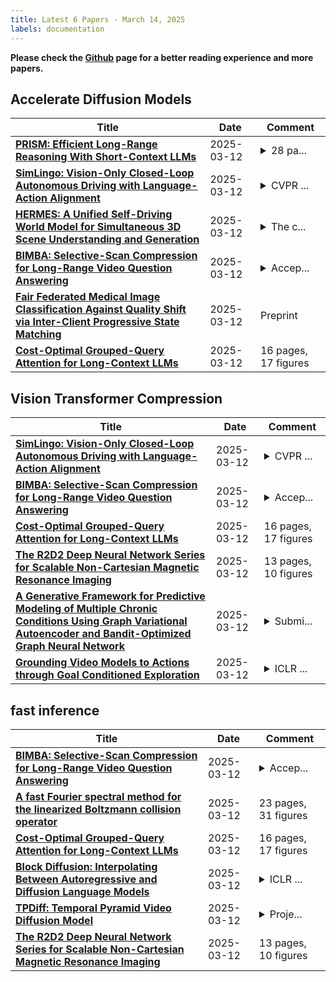 ```yaml
---
title: Latest 6 Papers - March 14, 2025
labels: documentation
---
```

**Please check the [Github](https://github.com/zezhishao/MTS_Daily_ArXiv) page for a better reading experience and more papers.**

## Accelerate Diffusion Models
| **Title** | **Date** | **Comment** |
| --- | --- | --- |
| **[PRISM: Efficient Long-Range Reasoning With Short-Context LLMs](http://arxiv.org/abs/2412.18914v2)** | 2025-03-12 | <details><summary>28 pa...</summary><p>28 pages, 7 figures, 5 tables</p></details> |
| **[SimLingo: Vision-Only Closed-Loop Autonomous Driving with Language-Action Alignment](http://arxiv.org/abs/2503.09594v1)** | 2025-03-12 | <details><summary>CVPR ...</summary><p>CVPR 2025. 1st Place @ CARLA Challenge 2024. Challenge tech report (preliminary version of SimLingo): arXiv:2406.10165</p></details> |
| **[HERMES: A Unified Self-Driving World Model for Simultaneous 3D Scene Understanding and Generation](http://arxiv.org/abs/2501.14729v2)** | 2025-03-12 | <details><summary>The c...</summary><p>The code will be available at https://github.com/LMD0311/HERMES</p></details> |
| **[BIMBA: Selective-Scan Compression for Long-Range Video Question Answering](http://arxiv.org/abs/2503.09590v1)** | 2025-03-12 | <details><summary>Accep...</summary><p>Accepted by CVPR 2025</p></details> |
| **[Fair Federated Medical Image Classification Against Quality Shift via Inter-Client Progressive State Matching](http://arxiv.org/abs/2503.09587v1)** | 2025-03-12 | Preprint |
| **[Cost-Optimal Grouped-Query Attention for Long-Context LLMs](http://arxiv.org/abs/2503.09579v1)** | 2025-03-12 | 16 pages, 17 figures |

## Vision Transformer Compression
| **Title** | **Date** | **Comment** |
| --- | --- | --- |
| **[SimLingo: Vision-Only Closed-Loop Autonomous Driving with Language-Action Alignment](http://arxiv.org/abs/2503.09594v1)** | 2025-03-12 | <details><summary>CVPR ...</summary><p>CVPR 2025. 1st Place @ CARLA Challenge 2024. Challenge tech report (preliminary version of SimLingo): arXiv:2406.10165</p></details> |
| **[BIMBA: Selective-Scan Compression for Long-Range Video Question Answering](http://arxiv.org/abs/2503.09590v1)** | 2025-03-12 | <details><summary>Accep...</summary><p>Accepted by CVPR 2025</p></details> |
| **[Cost-Optimal Grouped-Query Attention for Long-Context LLMs](http://arxiv.org/abs/2503.09579v1)** | 2025-03-12 | 16 pages, 17 figures |
| **[The R2D2 Deep Neural Network Series for Scalable Non-Cartesian Magnetic Resonance Imaging](http://arxiv.org/abs/2503.09559v1)** | 2025-03-12 | 13 pages, 10 figures |
| **[A Generative Framework for Predictive Modeling of Multiple Chronic Conditions Using Graph Variational Autoencoder and Bandit-Optimized Graph Neural Network](http://arxiv.org/abs/2409.13671v2)** | 2025-03-12 | <details><summary>Submi...</summary><p>Submitted for review in IEEE Journal of Biomedical and Health Informatics</p></details> |
| **[Grounding Video Models to Actions through Goal Conditioned Exploration](http://arxiv.org/abs/2411.07223v2)** | 2025-03-12 | <details><summary>ICLR ...</summary><p>ICLR 2025 (Spotlight). Project page: https://video-to-action.github.io/</p></details> |

## fast inference
| **Title** | **Date** | **Comment** |
| --- | --- | --- |
| **[BIMBA: Selective-Scan Compression for Long-Range Video Question Answering](http://arxiv.org/abs/2503.09590v1)** | 2025-03-12 | <details><summary>Accep...</summary><p>Accepted by CVPR 2025</p></details> |
| **[A fast Fourier spectral method for the linearized Boltzmann collision operator](http://arxiv.org/abs/2503.09580v1)** | 2025-03-12 | 23 pages, 31 figures |
| **[Cost-Optimal Grouped-Query Attention for Long-Context LLMs](http://arxiv.org/abs/2503.09579v1)** | 2025-03-12 | 16 pages, 17 figures |
| **[Block Diffusion: Interpolating Between Autoregressive and Diffusion Language Models](http://arxiv.org/abs/2503.09573v1)** | 2025-03-12 | <details><summary>ICLR ...</summary><p>ICLR 2025 Oral. We provide the code at https://github.com/kuleshov-group/bd3lms</p></details> |
| **[TPDiff: Temporal Pyramid Video Diffusion Model](http://arxiv.org/abs/2503.09566v1)** | 2025-03-12 | <details><summary>Proje...</summary><p>Project page: https://showlab.github.io/TPDiff/</p></details> |
| **[The R2D2 Deep Neural Network Series for Scalable Non-Cartesian Magnetic Resonance Imaging](http://arxiv.org/abs/2503.09559v1)** | 2025-03-12 | 13 pages, 10 figures |

